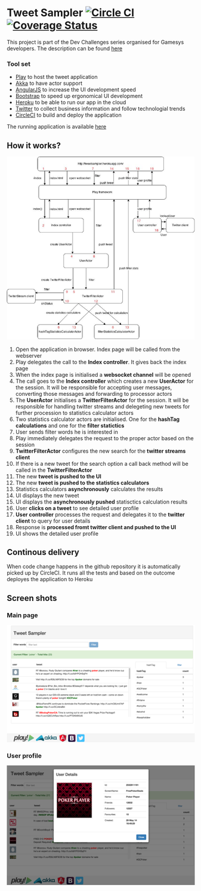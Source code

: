# Tweet Sampler [![Circle CI](https://circleci.com/gh/lachatak/tweetsampler/tree/master.svg?style=svg)](https://circleci.com/gh/lachatak/tweetsampler/tree/master) [![Coverage Status](https://coveralls.io/repos/lachatak/tweetsampler/badge.svg?branch=master)](https://coveralls.io/r/lachatak/tweetsampler?branch=master)

This project is part of the Dev Challenges series organised for Gamesys developers.
The description can be found [here](CHALLENGE.md)

### Tool set ###
- [Play](https://www.playframework.com/) to host the tweet application
- [Akka](http://akka.io/) to have actor support
- [AngularJS](https://angularjs.org/) to increase the UI development speed
- [Bootstrap](http://getbootstrap.com/) to speed up ergonomical UI development
- [Heroku](https://www.heroku.com/) to be able to run our app in the cloud
- [Twitter](https://twitter.com/lachata_k) to collect business information and follow technologial trends
- [CircleCI](https://circleci.com/) to build and deploy the application

The running application is available [here](http://tweetsampler.herokuapp.com/)

## How it works? ##

![Alt text](pics/TweetSampler_flow.jpg?raw=true "Flow")

1. Open the application in browser. Index page will be called from the webserver
2. Play delegates the call to the **Index controller**. It gives back the index page
3. When the index page is initialised a **websocket channel** will be opened
4. The call goes to the **Index controller** which creates a new **UserActor** for the session. It will be responsible for accepting user messages, converting those messages and forwarding to processor actors
5. The **UserActor** initialises a **TwitterFilterActor** for the session. It will be responsible for handling twitter streams and delegeting new tweets for further procession to statistics calculator actors
6. Two statistics calculator actors are initialised. One for the **hashTag calculations** and one for the **filter statictics**
7. User sends filter words he is interested in
8. Play immediately delegates the request to the proper actor based on the session
9. **TwitterFilterActor** configures the new search for the **twitter streams client**
10. If there is a new tweet for the search option a call back method will be called in the **TwitterFilterActor**
11. The new **tweet is pushed to the UI**
12. The new **tweet is pushed to the statistics calculators**
13. Statistics calculators **asynchronously** calculates the results
14. UI displays the new tweet
15. UI displays the **asynchronously pushed** statisctics calculation results
16. User **clicks on a tweet** to see detailed user profile
17. **User controller** processes the request and delegates it to the **twitter client** to query for user details
18. Response is **processed fromt twitter client and pushed to the UI**
19. UI shows the detailed user profile

## Continous delivery ##
When code change happens in the github repository it is automatically picked up by CircleCI. It runs all the tests and based on the outcome deployes the application to Heroku

## Screen shots ##
### Main page ###
![Alt text](pics/TweetSamplerUI1.png?raw=true "Flow")

### User profile ###
![Alt text](pics/TweetSamplerUI2.png?raw=true "Flow")
